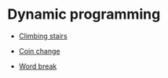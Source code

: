 # Dynamic programming

* [Climbing stairs](all-problems/climbing-stairs.md)

* [Coin change](all-problems/coin-change.md)

* [Word break](all-problems/word-break.md)

